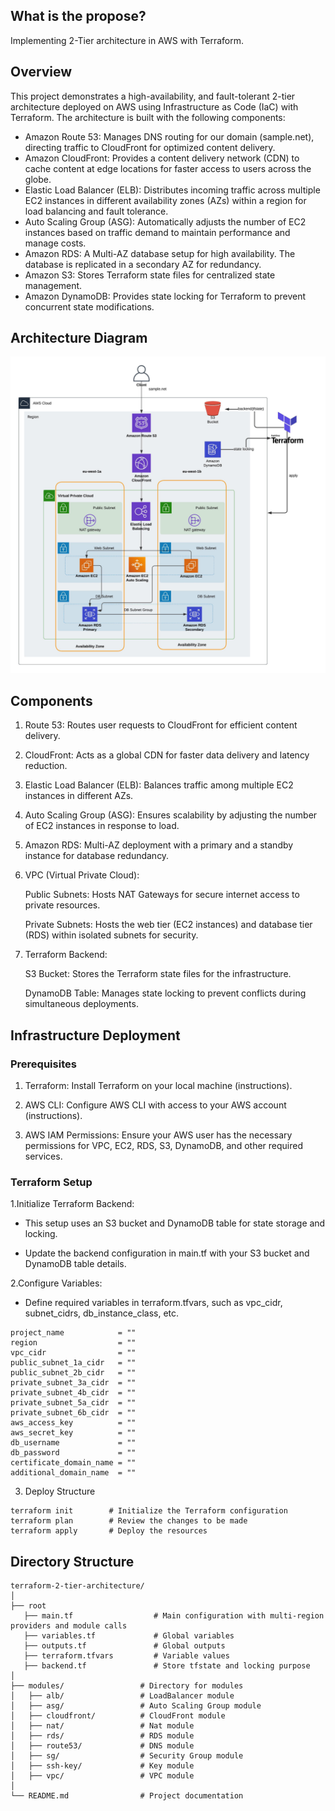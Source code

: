 ## What is the propose?
Implementing 2-Tier architecture in AWS with Terraform.

## Overview
This project demonstrates a high-availability, and fault-tolerant 2-tier architecture deployed on AWS using Infrastructure as Code (IaC) with Terraform. The architecture is built with the following components:

* Amazon Route 53: Manages DNS routing for our domain (sample.net), directing traffic to CloudFront for optimized content delivery.
* Amazon CloudFront: Provides a content delivery network (CDN) to cache content at edge locations for faster access to users across the globe.
* Elastic Load Balancer (ELB): Distributes incoming traffic across multiple EC2 instances in different availability zones (AZs) within a region for load balancing and fault tolerance.
* Auto Scaling Group (ASG): Automatically adjusts the number of EC2 instances based on traffic demand to maintain performance and manage costs.
* Amazon RDS: A Multi-AZ database setup for high availability. The database is replicated in a secondary AZ for redundancy.
* Amazon S3: Stores Terraform state files for centralized state management.
* Amazon DynamoDB: Provides state locking for Terraform to prevent concurrent state modifications.

## Architecture Diagram

![main architecture](images/architecture.jpeg)

## Components
1. Route 53: Routes user requests to CloudFront for efficient content delivery.
2. CloudFront: Acts as a global CDN for faster data delivery and latency reduction.
3. Elastic Load Balancer (ELB): Balances traffic among multiple EC2 instances in different AZs.
4. Auto Scaling Group (ASG): Ensures scalability by adjusting the number of EC2 instances in response to load.
5. Amazon RDS: Multi-AZ deployment with a primary and a standby instance for database redundancy.
6. VPC (Virtual Private Cloud):

   Public Subnets: Hosts NAT Gateways for secure internet access to private resources.
   
    Private Subnets: Hosts the web tier (EC2 instances) and database tier (RDS) within isolated subnets for security.
   
8. Terraform Backend:

   S3 Bucket: Stores the Terraform state files for the infrastructure.

   DynamoDB Table: Manages state locking to prevent conflicts during simultaneous deployments.

## Infrastructure Deployment

### Prerequisites
1. Terraform: Install Terraform on your local machine (instructions).

2. AWS CLI: Configure AWS CLI with access to your AWS account (instructions).

3. AWS IAM Permissions: Ensure your AWS user has the necessary permissions for VPC, EC2, RDS, S3, DynamoDB, and other required services.

### Terraform Setup
1.Initialize Terraform Backend:

* This setup uses an S3 bucket and DynamoDB table for state storage and locking.

* Update the backend configuration in main.tf with your S3 bucket and DynamoDB table details.

2.Configure Variables:

* Define required variables in terraform.tfvars, such as vpc_cidr, subnet_cidrs, db_instance_class, etc.

```
project_name            = ""
region                  = ""
vpc_cidr                = ""
public_subnet_1a_cidr   = ""
public_subnet_2b_cidr   = ""
private_subnet_3a_cidr  = ""
private_subnet_4b_cidr  = ""
private_subnet_5a_cidr  = ""
private_subnet_6b_cidr  = ""
aws_access_key          = ""
aws_secret_key          = ""
db_username             = ""
db_password             = ""
certificate_domain_name = ""
additional_domain_name  = ""
```
3. Deploy Structure
```
terraform init        # Initialize the Terraform configuration
terraform plan        # Review the changes to be made
terraform apply       # Deploy the resources
```

## Directory Structure
```
terraform-2-tier-architecture/
│
├── root
   ├── main.tf                  # Main configuration with multi-region providers and module calls
   ├── variables.tf             # Global variables
   ├── outputs.tf               # Global outputs
   ├── terraform.tfvars         # Variable values
   ├── backend.tf               # Store tfstate and locking purpose
│
├── modules/                 # Directory for modules
│   ├── alb/                 # LoadBalancer module
│   ├── asg/                 # Auto Scaling Group module
│   ├── cloudfront/          # CloudFront module
│   ├── nat/                 # Nat module
│   ├── rds/                 # RDS module
│   ├── route53/             # DNS module
│   ├── sg/                  # Security Group module
│   ├── ssh-key/             # Key module
│   ├── vpc/                 # VPC module
│
└── README.md                # Project documentation
```



